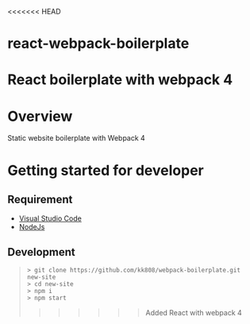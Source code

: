 <<<<<<< HEAD
# react-webpack-boilerplate
React boilerplate with webpack 4
=======
# Overview
Static website boilerplate with Webpack 4

# Getting started for developer
## Requirement
- [Visual Studio Code](https://code.visualstudio.com/)
- [NodeJs](https://nodejs.org/en/)

## Development
>`> git clone https://github.com/kk808/webpack-boilerplate.git new-site`  
>`> cd new-site`  
>`> npm i`  
>`> npm start`  
>>>>>>> Added React with webpack 4
